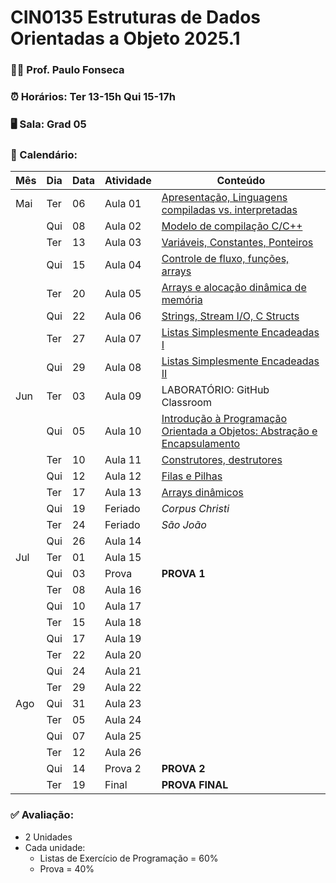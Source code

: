 # CIN0135 Estruturas de Dados Orientadas a Objeto 2025.1

### 👨‍🏫 Prof. Paulo Fonseca

### ⏰ Horários: Ter 13-15h Qui 15-17h

### 🖥️ Sala: Grad 05

### 📆 Calendário:

| Mês   | Dia  | Data | Atividade | Conteúdo                                                |
|-------|------|------|-----------|---------------------------------------------------------|
| Mai   | Ter  | 06   | Aula 01   | [Apresentação, Linguagens compiladas vs. interpretadas](aulas/aula01/aula01.md)   |
|       | Qui  | 08   | Aula 02   |  [Modelo de compilação C/C++](./aulas/aula02/aula02.md)                                                       |
|       | Ter  | 13   | Aula 03   | [Variáveis, Constantes, Ponteiros](./aulas/aula03/aula03.md)                                                        |
|       | Qui  | 15   | Aula 04   | [Controle de fluxo, funções, arrays](./aulas/aula04/aula04.md)                                                        |
|       | Ter  | 20   | Aula 05   | [Arrays e alocação dinâmica de memória](./aulas/aula05/aula05.md)                                                        |
|       | Qui  | 22   | Aula 06   | [Strings, Stream I/O, C Structs](./aulas/aula06/aula06.md)                                                        |
|       | Ter  | 27   | Aula 07   | [Listas Simplesmente Encadeadas I](./aulas/aula07/aula07.md)                                                        |
|       | Qui  | 29   | Aula 08   | [Listas Simplesmente Encadeadas II](./aulas/aula07/aula08.md)                                                       |
| Jun   | Ter  | 03   | Aula 09   | LABORATÓRIO: GitHub Classroom                      |
|       | Qui  | 05   | Aula 10   | [Introdução à Programação Orientada a Objetos: Abstração e Encapsulamento](./aulas/aula10/aula10.md)                 |
|       | Ter  | 10   | Aula 11   | [Construtores, destrutores](./aulas/aula11/aula11.md)   |
|       | Qui  | 12   | Aula 12   | [Filas e Pilhas](./aulas/aula12/aula12.md)              |
|       | Ter  | 17   | Aula 13   | [Arrays dinâmicos](./aulas/aula13/aula13.md)            |
|       | Qui  | 19   | Feriado   | *Corpus Christi*                                        |
|       | Ter  | 24   | Feriado   | *São João*                                              |
|       | Qui  | 26   | Aula 14   |                                                         |
| Jul   | Ter  | 01   | Aula 15   |                                                         |
|       | Qui  | 03   | Prova     | **PROVA 1**                                             |
|       | Ter  | 08   | Aula 16   |                                                         |
|       | Qui  | 10   | Aula 17   |                                                         |
|       | Ter  | 15   | Aula 18   |                                                         |
|       | Qui  | 17   | Aula 19   |                                                         |
|       | Ter  | 22   | Aula 20   |                                                         |
|       | Qui  | 24   | Aula 21   |                                                         |
|       | Ter  | 29   | Aula 22   |                                                         |
| Ago   | Qui  | 31   | Aula 23   |                                                         |
|       | Ter  | 05   | Aula 24   |                                                         |
|       | Qui  | 07   | Aula 25   |                                                         |
|       | Ter  | 12   | Aula 26   |                                                         |
|       | Qui  | 14   | Prova 2   | **PROVA 2**                                             |
|       | Ter  | 19   | Final     | **PROVA FINAL**                                         |

### ✅ Avaliação:

- 2 Unidades
- Cada unidade:
	- Listas de Exercício de Programação = 60%
	- Prova = 40%